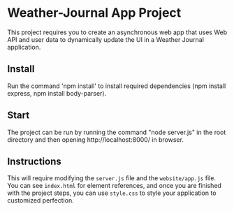 # Weather-Journal App Project

This project requires you to create an asynchronous web app that uses Web API and user data to dynamically update the UI in a Weather Journal application.

## Install

Run the command 'npm install' to install required dependencies (npm install express, npm install body-parser).

## Start

The project can be run by running the command "node server.js" in the root directory and then opening http://localhost:8000/ in browser.
## Instructions

This will require modifying the `server.js` file and the `website/app.js` file. You can see `index.html` for element references, and once you are finished with the project steps, you can use `style.css` to style your application to customized perfection.
